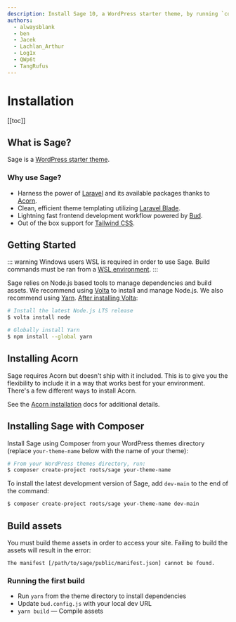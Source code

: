 ```yaml
---
description: Install Sage 10, a WordPress starter theme, by running `composer create-project roots/sage`.
authors:
  - alwaysblank
  - ben
  - Jacek
  - Lachlan_Arthur
  - Log1x
  - QWp6t
  - TangRufus
---
```


# Installation

[[toc]]

## What is Sage?

Sage is a [WordPress starter theme](https://roots.io/sage/).

### Why use Sage?

- Harness the power of [Laravel](https://laravel.com) and its available packages thanks to [Acorn](https://github.com/roots/acorn).
- Clean, efficient theme templating utilizing [Laravel Blade](https://laravel.com/docs/master/blade).
- Lightning fast frontend development workflow powered by [Bud](https://bud.js.org/).
- Out of the box support for [Tailwind CSS](https://tailwindcss.com/).

## Getting Started

::: warning Windows users
WSL is required in order to use Sage. Build commands must be ran from a [WSL environment](https://docs.microsoft.com/en-us/windows/wsl/).
:::

Sage relies on Node.js based tools to manage dependencies and build assets. We recommend using [Volta](https://github.com/volta-cli/volta) to install and manage Node.js. We also recommend using [Yarn](https://yarnpkg.com/). [After installing Volta](https://docs.volta.sh/guide/getting-started):

```bash
# Install the latest Node.js LTS release
$ volta install node

# Globally install Yarn
$ npm install --global yarn
```

## Installing Acorn

Sage requires Acorn but doesn't ship with it included. This is to give you the flexibility to include it in a way that works best for your environment. There's a few different ways to install Acorn.

See the [Acorn installation](/acorn/docs/installation/) docs for additional details.

## Installing Sage with Composer

Install Sage using Composer from your WordPress themes directory (replace `your-theme-name` below with the name of your theme):

```sh
# From your WordPress themes directory, run:
$ composer create-project roots/sage your-theme-name
```

To install the latest development version of Sage, add `dev-main` to the end of the command:

```sh
$ composer create-project roots/sage your-theme-name dev-main
```

## Build assets

You must build theme assets in order to access your site. Failing to build the assets will result in the error:

```plaintext
The manifest [/path/to/sage/public/manifest.json] cannot be found.
```

### Running the first build

- Run `yarn` from the theme directory to install dependencies
- Update `bud.config.js` with your local dev URL
- `yarn build` — Compile assets
